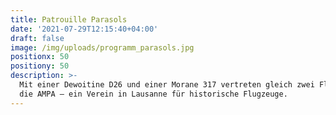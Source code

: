 ```yaml
---
title: Patrouille Parasols
date: '2021-07-29T12:15:40+04:00'
draft: false
image: /img/uploads/programm_parasols.jpg
positionx: 50
positiony: 50
description: >-
  Mit einer Dewoitine D26 und einer Morane 317 vertreten gleich zwei Flugzeuge
  die AMPA – ein Verein in Lausanne für historische Flugzeuge.
---
```


